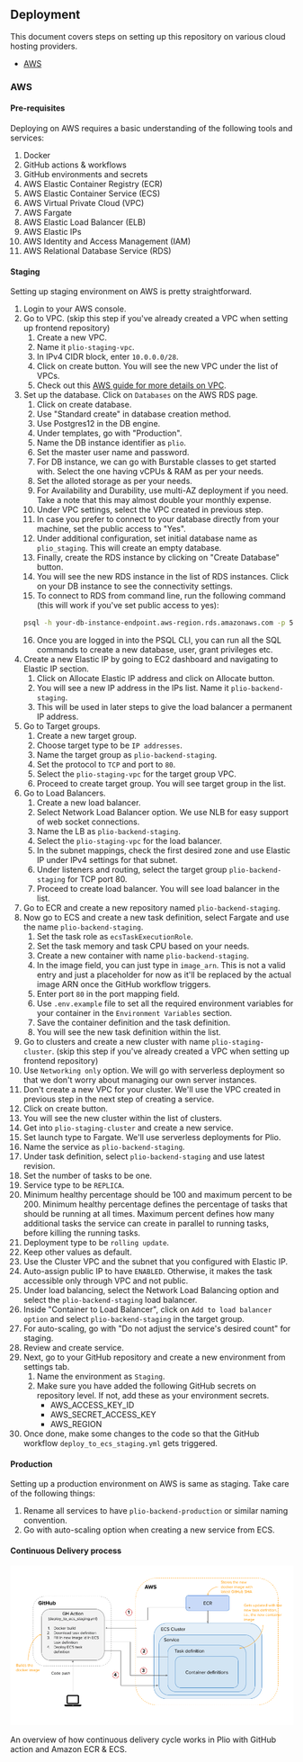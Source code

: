 ## Deployment
This document covers steps on setting up this repository on various cloud hosting providers.

  - [AWS](#aws)

### AWS

#### Pre-requisites
Deploying on AWS requires a basic understanding of the following tools and services:
1. Docker
2. GitHub actions & workflows
3. GitHub environments and secrets
4. AWS Elastic Container Registry (ECR)
5. AWS Elastic Container Service (ECS)
6. AWS Virtual Private Cloud (VPC)
7. AWS Fargate
8. AWS Elastic Load Balancer (ELB)
9. AWS Elastic IPs
10. AWS Identity and Access Management (IAM)
11. AWS Relational Database Service (RDS)

#### Staging
Setting up staging environment on AWS is pretty straightforward.
1. Login to your AWS console.
2. Go to VPC. (skip this step if you've already created a VPC when setting up frontend repository)
   1. Create a new VPC.
   2. Name it `plio-staging-vpc`.
   3. In IPv4 CIDR block, enter `10.0.0.0/28`.
   4. Click on create button. You will see the new VPC under the list of VPCs.
   5. Check out this [AWS guide for more details on VPC](https://docs.aws.amazon.com/vpc/latest/userguide/working-with-vpcs.html).
3. Set up the database. Click on `Databases` on the AWS RDS page.
   1. Click on create database.
   2. Use "Standard create" in database creation method.
   3. Use Postgres12 in the DB engine.
   4. Under templates, go with "Production".
   5. Name the DB instance identifier as `plio`.
   6. Set the master user name and password.
   7. For DB instance, we can go with Burstable classes to get started with. Select the one having vCPUs & RAM as per your needs.
   8. Set the alloted storage as per your needs.
   9. For Availability and Durability, use multi-AZ deployment if you need. Take a note that this may almost double your monthly expense.
   10. Under VPC settings, select the VPC created in previous step.
   11. In case you prefer to connect to your database directly from your machine, set the public access to "Yes".
   12. Under additional configuration, set initial database name as `plio_staging`. This will create an empty database.
   13. Finally, create the RDS instance by clicking on "Create Database" button.
   14. You will see the new RDS instance in the list of RDS instances. Click on your DB instance to see the connectivity settings.
   15. To connect to RDS from command line, run the following command (this will work if you've set public access to yes):
   ```sh
   psql -h your-db-instance-endpoint.aws-region.rds.amazonaws.com -p 5432 -U master_username
   ```
   16. Once you are logged in into the PSQL CLI, you can run all the SQL commands to create a new database, user, grant privileges etc.
4. Create a new Elastic IP by going to EC2 dashboard and navigating to Elastic IP section.
   1. Click on Allocate Elastic IP address and click on Allocate button.
   2. You will see a new IP address in the IPs list. Name it `plio-backend-staging`.
   3. This will be used in later steps to give the load balancer a permanent IP address.
5. Go to Target groups.
   1. Create a new target group.
   2. Choose target type to be `IP addresses`.
   3. Name the target group as `plio-backend-staging`.
   4. Set the protocol to `TCP` and port to `80`.
   5. Select the `plio-staging-vpc` for the target group VPC.
   6. Proceed to create target group. You will see target group in the list.
6. Go to Load Balancers.
   1. Create a new load balancer.
   2. Select Network Load Balancer option. We use NLB for easy support of web socket connections.
   3. Name the LB as `plio-backend-staging`.
   4. Select the `plio-staging-vpc` for the load balancer.
   5. In the subnet mappings, check the first desired zone and use Elastic IP under IPv4 settings for that subnet.
   6. Under listeners and routing, select the target group `plio-backend-staging` for TCP port 80.
   7. Proceed to create load balancer. You will see load balancer in the list.
7. Go to ECR and create a new repository named `plio-backend-staging`.
8. Now go to ECS and create a new task definition, select Fargate and use the name `plio-backend-staging`.
   1. Set the task role as `ecsTaskExecutionRole`.
   2. Set the task memory and task CPU based on your needs.
   3. Create a new container with name `plio-backend-staging`.
   4. In the image field, you can just type in `image_arn`. This is not a valid entry and just a placeholder for now as it'll be replaced by the actual image ARN once the GitHub workflow triggers.
   5. Enter port `80` in the port mapping field.
   6. Use `.env.example` file to set all the required environment variables for your container in the `Environment Variables` section.
   7. Save the container definition and the task definition.
   8. You will see the new task definition within the list.
9.  Go to clusters and create a new cluster with name `plio-staging-cluster`. (skip this step if you've already created a VPC when setting up frontend repository)
   1. Use `Networking only` option. We will go with serverless deployment so that we don't worry about managing our own server instances.
   2. Don't create a new VPC for your cluster. We'll use the VPC created in previous step in the next step of creating a service.
   3. Click on create button.
   4. You will see the new cluster within the list of clusters.
10. Get into `plio-staging-cluster` and create a new service.
   1.  Set launch type to Fargate. We'll use serverless deployments for Plio.
   2.  Name the service as `plio-backend-staging`.
   3.  Under task definition, select `plio-backend-staging` and use latest revision.
   4.  Set the number of tasks to be one.
   5.  Service type to be `REPLICA`.
   6.  Minimum healthy percentage should be 100 and maximum percent to be 200. Minimum healthy percentage defines the percentage of tasks that should be running at all times. Maximum percent defines how many additional tasks the service can create in parallel to running tasks, before killing the running tasks.
   7.  Deployment type to be `rolling update`.
   8.  Keep other values as default.
   9.  Use the Cluster VPC and the subnet that you configured with Elastic IP.
   10. Auto-assign public IP to have `ENABLED`. Otherwise, it makes the task accessible only through VPC and not public.
   11. Under load balancing, select the Network Load Balancing option and select the `plio-backend-staging` load balancer.
   12. Inside "Container to Load Balancer", click on `Add to load balancer option` and select `plio-backend-staging` in the target group.
   13. For auto-scaling, go with "Do not adjust the service's desired count" for staging.
   14. Review and create service.
11. Next, go to your GitHub repository and create a new environment from settings tab.
    1. Name the environment as `Staging`.
    2. Make sure you have added the following GitHub secrets on repository level. If not, add these as your environment secrets.
       - AWS_ACCESS_KEY_ID
       - AWS_SECRET_ACCESS_KEY
       - AWS_REGION
12. Once done, make some changes to the code so that the GitHub workflow `deploy_to_ecs_staging.yml` gets triggered.


#### Production
Setting up a production environment on AWS is same as staging. Take care of the following things:
1. Rename all services to have `plio-backend-production` or similar naming convention.
2. Go with auto-scaling option when creating a new service from ECS.


#### Continuous Delivery process
![Overview of Continuous Delivery process](./images/aws-gh-cd.png)

An overview of how continuous delivery cycle works in Plio with GitHub action and Amazon ECR & ECS.
